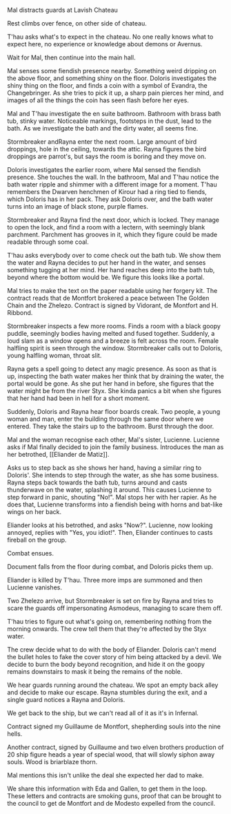 Mal distracts guards at Lavish Chateau

Rest climbs over fence, on other side of chateau.

T'hau asks what's to expect in the chateau. No one really knows what to expect here, no experience or knowledge about demons or Avernus.

Wait for Mal, then continue into the main hall.

Mal senses some fiendish presence nearby. Something weird dripping on the above floor, and something shiny on the floor. Doloris investigates the shiny thing on the floor, and finds a coin with a symbol of Evandra, the Changebringer. As she tries to pick it up, a sharp pain pierces her mind, and images of all the things the coin has seen flash before her eyes.

Mal and T'hau investigate the en suite bathroom. Bathroom with brass bath tub, stinky water. Noticeable markings, footsteps in the dust, lead to the bath. As we investigate the bath and the dirty water, all seems fine.

Stormbreaker andRayna enter the next room. Large amount of bird droppings, hole in the ceiling, towards the attic. Rayna figures the bird droppings are parrot's, but says the room is boring and they move on.

Doloris investigates the earlier room, where Mal sensed the fiendish presence. She touches the wall. In the bathroom, Mal and T'hau notice the bath water ripple and shimmer with a different image for a moment. T'hau remembers the Dwarven henchmen of Kirour had a ring tied to fiends, which Doloris has in her pack. They ask Doloris over, and the bath water turns into an image of black stone, purple flames.

Stormbreaker and Rayna find the next door, which is locked. They manage to open the lock, and find a room with a lectern, with seemingly blank parchment. Parchment has grooves in it, which they figure could be made readable through some coal.

T'hau asks everybody over to come check out the bath tub. We show them the water and Rayna decides to put her hand in the water, and senses something tugging at her mind. Her hand reaches deep into the bath tub, beyond where the bottom would be. We figure this looks like a portal.

Mal tries to make the text on the paper readable using her forgery kit. The contract reads that de Montfort brokered a peace between The Golden Chain and the Zhelezo. Contract is signed by Vidorant, de Montfort and H. Ribbond.

Stormbreaker inspects a few more rooms. Finds a room with a black goopy puddle, seemingly bodies having melted and fused together. Suddenly, a loud slam as a window opens and a breeze is felt across the room. Female halfling spirit is seen through the window. Stormbreaker calls out to Doloris, young halfling woman, throat slit.

Rayna gets a spell going to detect any magic presence. As soon as that is up, inspecting the bath water makes her think that by draining the water, the portal would be gone. As she put her hand in before, she figures that the water might be from the river Styx. She kinda panics a bit when she figures that her hand had been in hell for a short moment.

Suddenly, Doloris and Rayna hear floor boards creak. Two people, a young woman and man, enter the building through the same door where we entered. They take the stairs up to the bathroom. Burst through the door.

Mal and the woman recognise each other, Mal's sister, Lucienne. Lucienne asks if Mal finally decided to join the family business. Introduces the man as her betrothed, [[Eliander de Matiz]].

Asks us to step back as she shows her hand, having a similar ring to Doloris'. She intends to step through the water, as she has some business. Rayna steps back towards the bath tub, turns around and casts thunderwave on the water, splashing it around. This causes Lucienne to step forward in panic, shouting "No!". Mal stops her with her rapier. As he does that, Lucienne transforms into a fiendish being with horns and bat-like wings on her back.

Eliander looks at his betrothed, and asks "Now?". Lucienne, now looking annoyed, replies with "Yes, you idiot!". Then, Eliander continues to casts fireball on the group.

Combat ensues.

Document falls from the floor during combat, and Doloris picks them up.

Eliander is killed by T'hau. Three more imps are summoned and then Lucienne vanishes. 

Two Zhelezo arrive, but Stormbreaker is set on fire by Rayna and tries to scare the guards off impersonating Asmodeus, managing to scare them off.

T'hau tries to figure out what's going on, remembering nothing from the morning onwards. The crew tell them that they're affected by the Styx water.

The crew decide what to do with the body of Eliander. Doloris can't mend the bullet holes to fake the cover story of him being attacked by a devil. We decide to burn the body beyond recognition, and hide it on the goopy remains downstairs to mask it being the remains of the noble.

We hear guards running around the chateau. We spot an empty back alley and decide to make our escape. Rayna stumbles during the exit, and a single guard notices a Rayna and Doloris.

We get back to the ship, but we can't read all of it as it's in Infernal.

Contract signed my Guillaume de Montfort, shepherding souls into the nine hells.

Another contract, signed by Guillaume and two elven brothers production of 20 ship figure heads a year of special wood, that will slowly siphon away souls. Wood is briarblaze thorn.

Mal mentions this isn't unlike the deal she expected her dad to make.

We share this information with Eda and Gallen, to get them in the loop. These letters and contracts are smoking guns, proof that can be brought to the council to get de Montfort and de Modesto expelled from the council.
